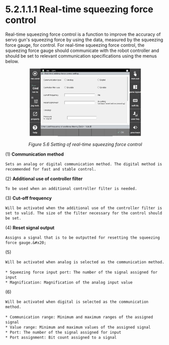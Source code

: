 ﻿# 5.2.1.1.1 Real-time squeezing force control

Real-time squeezing force control is a function to improve the accuracy of servo gun's squeezing force by using the data, measured by the squeezing force gauge, for control. For real-time squeezing force control, the squeezing force gauge should communicate with the robot controller and should be set to relevant communication specifications using the menus below.

<p align=center>
<img src="../../../../_assets/image_30_eng.png" width="70%"></img>
<em><p align="center">Figure 5.6 Setting of real-time squeezing force control</p></em>
</p>

(1)  **Communication method**

    Sets an analog or digital communication method. The digital method is recommended for fast and stable control.
(2)  **Additional use of controller filter**

    To be used when an additional controller filter is needed.
(3)  **Cut-off frequency**

    Will be activated when the additional use of the controller filter is set to valid. The size of the filter necessary for the control should be set.
(4)  **Reset signal output**

    Assigns a signal that is to be outputted for resetting the squeezing force gauge.&#x20;
(5)  **<Analog>**

    Will be activated when analog is selected as the communication method.

    * Squeezing force input port: The number of the signal assigned for input
    * Magnification: Magnification of the analog input value
(6)  **<Digital>**

    Will be activated when digital is selected as the communication method.

    * Communication range: Minimum and maximum ranges of the assigned signal
    * Value range: Minimum and maximum values of the assigned signal
    * Port: The number of the signal assigned for input
    * Port assignment: Bit count assigned to a signal



